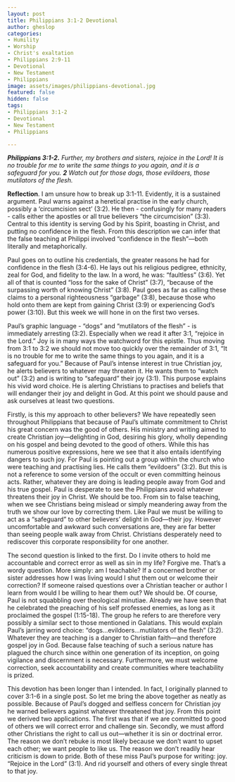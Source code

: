 ```yaml
---
layout: post
title: Philippians 3:1-2 Devotional
author: gheslop
categories:
- Humility
- Worship
- Christ's exaltation
- Philippians 2:9-11
- Devotional
- New Testament
- Philippians
image: assets/images/philippians-devotional.jpg
featured: false
hidden: false
tags:
- Philippians 3:1-2
- Devotional
- New Testament
- Philippians

---
```

**_Philippians 3:1-2._** _Further, my brothers and sisters, rejoice in the Lord! It is no trouble for me to write the same things to you again, and it is a safeguard for you. **2** Watch out for those dogs, those evildoers, those mutilators of the flesh._

**Reflection**. I am unsure how to break up 3:1-11. Evidently, it is a sustained argument. Paul warns against a heretical practise in the early church, possibly a ‘circumcision sect’ (3:2). He then - confusingly for many readers - calls either the apostles or all true believers “the circumcision” (3:3). Central to this identity is serving God by his Spirit, boasting in Christ, and putting no confidence in the flesh. From this description we can infer that the false teaching at Philippi involved “confidence in the flesh”—both literally and metaphorically.

Paul goes on to outline his credentials, the greater reasons he had for confidence in the flesh (3:4-6). He lays out his religious pedigree, ethnicity, zeal for God, and fidelity to the law. In a word, he was: “faultless” (3:6). Yet all of that is counted “loss for the sake of Christ” (3:7), “because of the surpassing worth of knowing Christ” (3:8). Paul goes as far as calling these claims to a personal righteousness “garbage” (3:8), because those who hold onto them are kept from gaining Christ (3:9) or experiencing God’s power (3:10). But this week we will hone in on the first two verses.

Paul’s graphic language - “dogs” and “mutilators of the flesh” - is immediately arresting (3:2). Especially when we read it after 3:1, “rejoice in the Lord.” Joy is in many ways the watchword for this epistle. Thus moving from 3:1 to 3:2 we should not move too quickly over the remainder of 3:1, “It is no trouble for me to write the same things to you again, and it is a safeguard for you.” Because of Paul’s intense interest in true Christian joy, he alerts believers to whatever may threaten it. He wants them to “watch out” (3:2) and is writing to “safeguard” their joy (3:1). This purpose explains his vivid word choice. He is alerting Christians to practises and beliefs that will endanger their joy and delight in God. At this point we should pause and ask ourselves at least two questions.

Firstly, is this my approach to other believers? We have repeatedly seen throughout Philippians that because of Paul’s ultimate commitment to Christ his great concern was the good of others. His ministry and writing aimed to create Christian joy—delighting in God, desiring his glory, wholly depending on his gospel and being devoted to the good of others. While this has numerous positive expressions, here we see that it also entails identifying dangers to such joy. For Paul is pointing out a group within the church who were teaching and practising lies. He calls them “evildoers” (3:2). But this is not a reference to some version of the occult or even committing heinous acts. Rather, whatever they are doing is leading people away from God and his true gospel. Paul is desperate to see the Philippians avoid whatever threatens their joy in Christ. We should be too. From sin to false teaching, when we see Christians being mislead or simply meandering away from the truth we show our love by correcting them. Like Paul we must be willing to act as a “safeguard” to other believers’ delight in God—their joy. However uncomfortable and awkward such conversations are, they are far better than seeing people walk away from Christ. Christians desperately need to rediscover this corporate responsibility for one another.

The second question is linked to the first. Do I invite others to hold me accountable and correct error as well as sin in my life? Forgive me. That’s a wordy question. More simply: am I teachable? If a concerned brother or sister addresses how I was living would I shut them out or welcome their correction? If someone raised questions over a Christian teacher or author I learn from would I be willing to hear them out? We should be. Of course, Paul is not squabbling over theological minutiae. Already we have seen that he celebrated the preaching of his self professed enemies, as long as it proclaimed the gospel (1:15-18). The group he refers to are therefore very possibly a similar sect to those mentioned in Galatians. This would explain Paul’s jarring word choice: “dogs…evildoers…mutilators of the flesh” (3:2). Whatever they are teaching is a danger to Christian faith—and therefore gospel joy in God. Because false teaching of such a serious nature has plagued the church since within one generation of its inception, on going vigilance and discernment is necessary. Furthermore, we must welcome correction, seek accountability and create communities where teachability is prized.

This devotion has been longer than I intended. In fact, I originally planned to cover 3:1-6 in a single post. So let me bring the above together as neatly as possible. Because of Paul’s dogged and selfless concern for Christian joy he warned believers against whatever threatened that joy. From this point we derived two applications. The first was that if we are committed to good of others we will correct error and challenge sin. Secondly, we must afford other Christians the right to call us out—whether it is sin or doctrinal error. The reason we don’t rebuke is most likely because we don’t want to upset each other; we want people to like us. The reason we don’t readily hear criticism is down to pride. Both of these miss Paul’s purpose for writing: joy. “Rejoice in the Lord” (3:1). And rid yourself and others of every single threat to that joy.